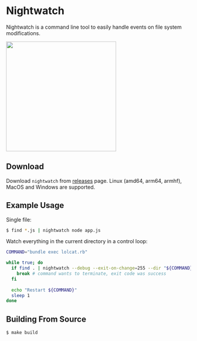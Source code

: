 # Nightwatch

Nightwatch is a command line tool to easily handle events on file system modifications.

<img src="./nightwatch.jpg" width="300">

## Download

Download `nightwatch` from [releases](https://github.com/jakolehm/nightwatch/releases) page. Linux (amd64, arm64, armhf), MacOS and Windows are supported.


## Example Usage

Single file:
```bash 
$ find *.js | nightwatch node app.js
```

Watch everything in the current directory in a control loop:
```bash
COMMAND="bundle exec lolcat.rb"

while true; do
  if find . | nightwatch --debug --exit-on-change=255 --dir "${COMMAND}"; then
    break # command wants to terminate, exit code was success
  fi
  
  echo "Restart ${COMMAND}"
  sleep 1 
done
```

## Building From Source

```
$ make build
```
